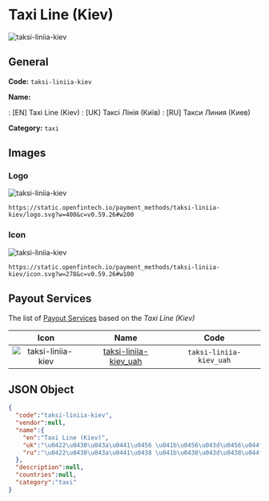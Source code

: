 
# Taxi Line (Kiev) 
![taksi-liniia-kiev](https://static.openfintech.io/payment_methods/taksi-liniia-kiev/logo.svg?w=400&c=v0.59.26#w200)  

## General 
**Code:** `taksi-liniia-kiev` 
 
**Name:** 
 
:	[EN] Taxi Line (Kiev) 
:	[UK] Таксі Лінія (Київ) 
:	[RU] Такси Линия (Киев) 
 
**Category:** `taxi` 
 

## Images 

### Logo 
![taksi-liniia-kiev](https://static.openfintech.io/payment_methods/taksi-liniia-kiev/logo.svg?w=400&c=v0.59.26#w200)  

```
https://static.openfintech.io/payment_methods/taksi-liniia-kiev/logo.svg?w=400&c=v0.59.26#w200
```  

### Icon 
![taksi-liniia-kiev](https://static.openfintech.io/payment_methods/taksi-liniia-kiev/icon.svg?w=278&c=v0.59.26#w100)  

```
https://static.openfintech.io/payment_methods/taksi-liniia-kiev/icon.svg?w=278&c=v0.59.26#w100
```  

## Payout Services 
 
The list of [Payout Services](/payout-services/) based on the _Taxi Line (Kiev)_ 

|Icon|Name|Code| 
|:---:|:---:|:---:| 
|![taksi-liniia-kiev](https://static.openfintech.io/payout_methods/taksi-liniia-kiev/icon.png?w=278&c=v0.59.26#w40) |[taksi-liniia-kiev_uah](/payout-services/taksi-liniia-kiev_uah/)|`taksi-liniia-kiev_uah`| 
 

## JSON Object 

```json
{
  "code":"taksi-liniia-kiev",
  "vendor":null,
  "name":{
    "en":"Taxi Line (Kiev)",
    "uk":"\u0422\u0430\u043a\u0441\u0456 \u041b\u0456\u043d\u0456\u044f (\u041a\u0438\u0457\u0432)",
    "ru":"\u0422\u0430\u043a\u0441\u0438 \u041b\u0438\u043d\u0438\u044f (\u041a\u0438\u0435\u0432)"
  },
  "description":null,
  "countries":null,
  "category":"taxi"
}
```  
